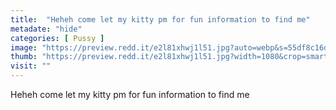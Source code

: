 ```yaml
---
title:  "Heheh come let my kitty pm for fun information to find me"
metadate: "hide"
categories: [ Pussy ]
image: "https://preview.redd.it/e2l81xhwj1l51.jpg?auto=webp&s=55df8c16dfa8f3c0927851167421e1b4e6ab5873"
thumb: "https://preview.redd.it/e2l81xhwj1l51.jpg?width=1080&crop=smart&auto=webp&s=0c5ebc855f89c4b7e4ff6d7f95c1c14c7cc96c6c"
visit: ""
---
```

Heheh come let my kitty pm for fun information to find me
